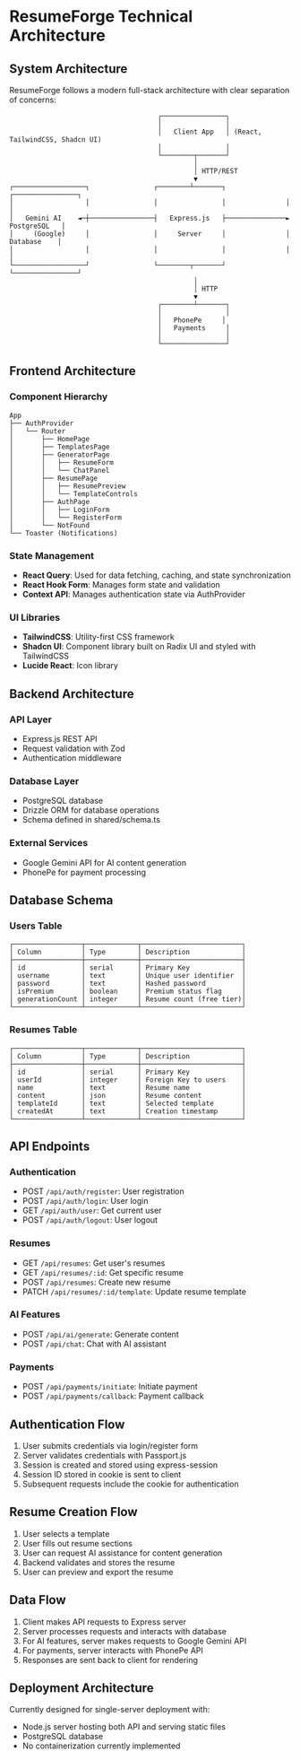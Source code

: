 # ResumeForge Technical Architecture

## System Architecture
ResumeForge follows a modern full-stack architecture with clear separation of concerns:

```
                                     ┌────────────────┐
                                     │                │
                                     │   Client App   │ (React, TailwindCSS, Shadcn UI)
                                     │                │
                                     └────────┬───────┘
                                              │
                                              │ HTTP/REST
                                              ▼
┌──────────────────┐                ┌────────┴───────┐               ┌────────────────┐
│                  │                │                │               │                │
│   Gemini AI    ◄─┼────────────────┤   Express.js   ├───────────────►   PostgreSQL   │
│     (Google)     │                │     Server     │               │    Database    │
│                  │                │                │               │                │
└──────────────────┘                └────────┬───────┘               └────────────────┘
                                              │
                                              │ HTTP
                                              ▼
                                     ┌────────┴───────┐
                                     │                │
                                     │   PhonePe     │
                                     │   Payments     │
                                     │                │
                                     └────────────────┘
```

## Frontend Architecture

### Component Hierarchy
```
App
├── AuthProvider
│   └── Router
│       ├── HomePage
│       ├── TemplatesPage
│       ├── GeneratorPage
│       │   ├── ResumeForm
│       │   └── ChatPanel
│       ├── ResumePage
│       │   ├── ResumePreview
│       │   └── TemplateControls
│       ├── AuthPage
│       │   ├── LoginForm
│       │   └── RegisterForm
│       └── NotFound
└── Toaster (Notifications)
```

### State Management
- **React Query**: Used for data fetching, caching, and state synchronization
- **React Hook Form**: Manages form state and validation
- **Context API**: Manages authentication state via AuthProvider

### UI Libraries
- **TailwindCSS**: Utility-first CSS framework
- **Shadcn UI**: Component library built on Radix UI and styled with TailwindCSS
- **Lucide React**: Icon library

## Backend Architecture

### API Layer
- Express.js REST API
- Request validation with Zod
- Authentication middleware

### Database Layer
- PostgreSQL database
- Drizzle ORM for database operations
- Schema defined in shared/schema.ts

### External Services
- Google Gemini API for AI content generation
- PhonePe for payment processing

## Database Schema

### Users Table
```
┌─────────────────┬─────────────┬─────────────────────────┐
│ Column          │ Type        │ Description             │
├─────────────────┼─────────────┼─────────────────────────┤
│ id              │ serial      │ Primary Key             │
│ username        │ text        │ Unique user identifier  │
│ password        │ text        │ Hashed password         │
│ isPremium       │ boolean     │ Premium status flag     │
│ generationCount │ integer     │ Resume count (free tier)│
└─────────────────┴─────────────┴─────────────────────────┘
```

### Resumes Table
```
┌─────────────────┬─────────────┬─────────────────────────┐
│ Column          │ Type        │ Description             │
├─────────────────┼─────────────┼─────────────────────────┤
│ id              │ serial      │ Primary Key             │
│ userId          │ integer     │ Foreign Key to users    │
│ name            │ text        │ Resume name             │
│ content         │ json        │ Resume content          │
│ templateId      │ text        │ Selected template       │
│ createdAt       │ text        │ Creation timestamp      │
└─────────────────┴─────────────┴─────────────────────────┘
```

## API Endpoints

### Authentication
- POST `/api/auth/register`: User registration
- POST `/api/auth/login`: User login
- GET `/api/auth/user`: Get current user
- POST `/api/auth/logout`: User logout

### Resumes
- GET `/api/resumes`: Get user's resumes
- GET `/api/resumes/:id`: Get specific resume
- POST `/api/resumes`: Create new resume
- PATCH `/api/resumes/:id/template`: Update resume template

### AI Features
- POST `/api/ai/generate`: Generate content
- POST `/api/chat`: Chat with AI assistant

### Payments
- POST `/api/payments/initiate`: Initiate payment
- POST `/api/payments/callback`: Payment callback

## Authentication Flow

1. User submits credentials via login/register form
2. Server validates credentials with Passport.js
3. Session is created and stored using express-session
4. Session ID stored in cookie is sent to client
5. Subsequent requests include the cookie for authentication

## Resume Creation Flow

1. User selects a template
2. User fills out resume sections
3. User can request AI assistance for content generation
4. Backend validates and stores the resume
5. User can preview and export the resume

## Data Flow

1. Client makes API requests to Express server
2. Server processes requests and interacts with database
3. For AI features, server makes requests to Google Gemini API
4. For payments, server interacts with PhonePe API
5. Responses are sent back to client for rendering

## Deployment Architecture
Currently designed for single-server deployment with:
- Node.js server hosting both API and serving static files
- PostgreSQL database
- No containerization currently implemented 